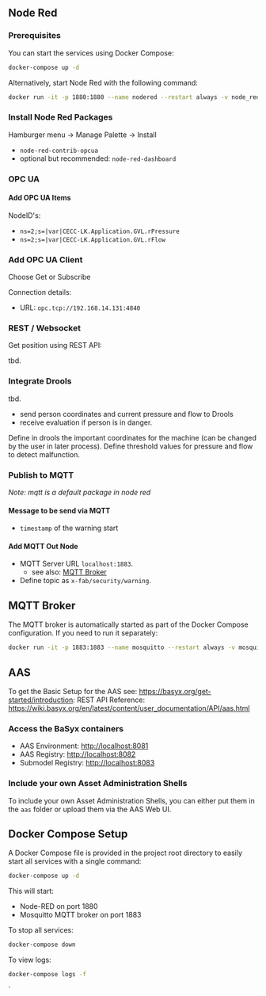 ## Node Red

### Prerequisites

You can start the services using Docker Compose:

```bash
docker-compose up -d
```

Alternatively, start Node Red with the following command:

```bash
docker run -it -p 1880:1880 --name nodered --restart always -v node_red_data:/data nodered/node-red
```

### Install Node Red Packages

Hamburger menu -> Manage Palette -> Install
- `node-red-contrib-opcua`
- optional but recommended: `node-red-dashboard`

### OPC UA

#### Add OPC UA Items

NodeID's:
- `ns=2;s=|var|CECC-LK.Application.GVL.rPressure`
- `ns=2;s=|var|CECC-LK.Application.GVL.rFlow`

### Add OPC UA Client

Choose Get or Subscribe

Connection details:
- URL: `opc.tcp://192.168.14.131:4840`

### REST / Websocket

Get position using REST API:

tbd.


### Integrate Drools
tbd.
- send person coordinates and current pressure and flow to Drools
- receive evaluation if person is in danger.

Define in drools the important coordinates for the machine (can be changed by the user in later process).
Define threshold values for pressure and flow to detect malfunction.

### Publish to MQTT
_Note: mqtt is a default package in node red_

#### Message to be send via MQTT
- `timestamp` of the warning start

#### Add MQTT Out Node

- MQTT Server URL `localhost:1883`.
  - see also: [MQTT Broker](#mqtt-broker)
- Define topic as `x-fab/security/warning`.

## MQTT Broker

The MQTT broker is automatically started as part of the Docker Compose configuration. If you need to run it separately:

```bash
docker run -it -p 1883:1883 --name mosquitto --restart always -v mosquitto_data:/mosquitto/data eclipse-mosquitto
```

## AAS

To get the Basic Setup for the AAS see: https://basyx.org/get-started/introduction:
REST API Reference: https://wiki.basyx.org/en/latest/content/user_documentation/API/aas.html

### Access the BaSyx containers
- AAS Environment: [http://localhost:8081](http://localhost:8081)
- AAS Registry: [http://localhost:8082](http://localhost:8082)
- Submodel Registry: [http://localhost:8083](http://localhost:8083)

### Include your own Asset Administration Shells
To include your own Asset Administration Shells, you can either put them in the `aas` folder or upload them via the AAS Web UI.

## Docker Compose Setup

A Docker Compose file is provided in the project root directory to easily start all services with a single command:

```bash
docker-compose up -d
```

This will start:
- Node-RED on port 1880
- Mosquitto MQTT broker on port 1883

To stop all services:

```bash
docker-compose down
```

To view logs:

```bash
docker-compose logs -f
```
`
